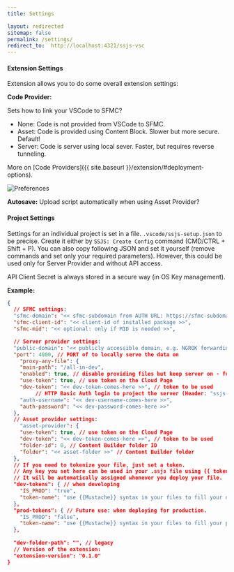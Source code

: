 ```yaml
---
title: Settings

layout: redirected
sitemap: false
permalink: /settings/
redirect_to:  http://localhost:4321/ssjs-vsc
---
```


#### Extension Settings

Extension allows you to do some overall extension settings:

**Code Provider:**

Sets how to link your VSCode to SFMC?

- None: Code is not provided from VSCode to SFMC.
- Asset: Code is provided using Content Block. Slower but more secure. Default!
- Server: Code is server using local sever. Faster, but requires reverse tunneling.

More on [Code Providers]({{ site.baseurl }}/extension/#deployment-options).

<img src="{{ site.baseurl }}/assets/img/preferences.png" alt="Preferences">

**Autosave:**
Upload script automatically when using Asset Provider?

#### Project Settings

Settings for an individual project is set in a file. `.vscode/ssjs-setup.json` to be precise.
Create it either by `SSJS: Create Config` command (CMD/CTRL + Shift + P). You can also copy following JSON and set it yourself (remove commands and set only your required parameters). However, this could be used only for Server Provider and without API access.

API Client Secret is always stored in a secure way (in OS Key management).

**Example:**

```json
{
  // SFMC settings:
  "sfmc-domain": "<< sfmc-subdomain from AUTH URL: https://sfmc-subdomain.auth.marketingcloudapis.com/ >>",
  "sfmc-client-id": "<< client-id of installed package >>",
  "sfmc-mid": "<< optional: only if MID is needed >>",

  // Server provider settings:
  "public-domain": "<< publicly accessible domain, e.g. NGROK forwarding domain >>",
  "port": 4000, // PORT of to locally serve the data on
	"proxy-any-file": {
    "main-path": "/all-in-dev",
    "enabled": true, // disable providing files but keep server on - future use
    "use-token": true, // use token on the Cloud Page
    "dev-token": "<< dev-token-comes-here >>", // token to be used
		 // HTTP Basic Auth login to project the server (Header: "ssjs-authorization")
    "auth-username": "<< dev-username-comes-here >>",
    "auth-password": "<< dev-password-comes-here >>"
  },
  // Asset provider settings:
	"asset-provider": {
    "use-token": true, // use token on the Cloud Page
    "dev-token": "<< dev-token-comes-here >>", // token to be used
    "folder-id": 0, // Content Builder folder ID
    "folder": "<< asset-folder >>" // Content Builder folder
  },
  // If you need to tokenize your file, just set a token.
  // Any key you set here can be used in your .ssjs file using {{ token-name }} syntax.
  // It will be automatically assigned whenever you deploy your file.
  "dev-tokens": { // when developing
    "IS_PROD": "true",
    "token-name": "use {{Mustache}} syntax in your files to fill your dev files"
  },
  "prod-tokens": { // Future use: when deploying for production.
    "IS_PROD": "false",
    "token-name": "use {{Mustache}} syntax in your files to fill your prod files"
  },
	
  "dev-folder-path": "", // legacy
  // Version of the extension:
  "extension-version": "0.1.0"
}
```